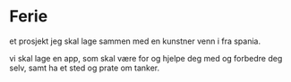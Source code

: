 # Ferie
et prosjekt jeg skal lage sammen med en kunstner venn i fra spania.

vi skal lage en app, som skal være for og hjelpe deg med og forbedre deg selv, samt ha et sted og prate om tanker.